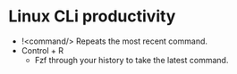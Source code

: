 # Linux CLi productivity

- !\<command/> Repeats the most recent command.
- Control + R
  - Fzf through your history to take the latest command.

